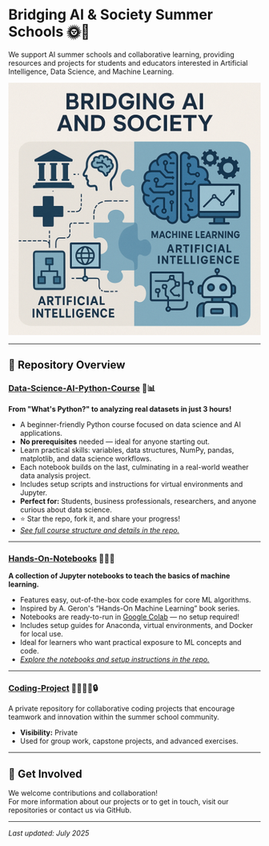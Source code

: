 # Bridging AI & Society Summer Schools 🌞🤖

We support AI summer schools and collaborative learning, providing resources and projects for students and educators interested in Artificial Intelligence, Data Science, and Machine Learning.

<p align="center">
  <img src="../logo.jpg" alt="Bridging AI & Society Banner" width="600">
</p>

---

## 🚀 Repository Overview

### [Data-Science-AI-Python-Course](https://github.com/StudienstiftungAISummerSchools/Data-Science-AI-Python-Course) 🐍📊
**From "What's Python?" to analyzing real datasets in just 3 hours!**
- A beginner-friendly Python course focused on data science and AI applications.
- **No prerequisites** needed — ideal for anyone starting out.
- Learn practical skills: variables, data structures, NumPy, pandas, matplotlib, and data science workflows.
- Each notebook builds on the last, culminating in a real-world weather data analysis project.
- Includes setup scripts and instructions for virtual environments and Jupyter.
- **Perfect for:** Students, business professionals, researchers, and anyone curious about data science.
- ⭐️ Star the repo, fork it, and share your progress!
- _[See full course structure and details in the repo.](https://github.com/StudienstiftungAISummerSchools/Data-Science-AI-Python-Course)_

---

### [Hands-On-Notebooks](https://github.com/StudienstiftungAISummerSchools/Hands-On-Notebooks) 📓🧑‍💻
**A collection of Jupyter notebooks to teach the basics of machine learning.**
- Features easy, out-of-the-box code examples for core ML algorithms.
- Inspired by A. Geron's “Hands-On Machine Learning” book series.
- Notebooks are ready-to-run in [Google Colab](https://colab.research.google.com/github/knutzk/ml-workshop/) — no setup required!
- Includes setup guides for Anaconda, virtual environments, and Docker for local use.
- Ideal for learners who want practical exposure to ML concepts and code.
- _[Explore the notebooks and setup instructions in the repo.](https://github.com/StudienstiftungAISummerSchools/Hands-On-Notebooks)_

---

### [Coding-Project](https://github.com/StudienstiftungAISummerSchools/Coding-Project) 👩‍💻👨‍💻🔒
A private repository for collaborative coding projects that encourage teamwork and innovation within the summer school community.
- **Visibility:** Private
- Used for group work, capstone projects, and advanced exercises.

---

## 🤝 Get Involved

We welcome contributions and collaboration!  
For more information about our projects or to get in touch, visit our repositories or contact us via GitHub.

---

_Last updated: July 2025_

